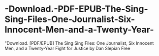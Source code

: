 # -Download.-PDF-EPUB-The-Sing-Sing-Files-One-Journalist-Six-Innocent-Men-and-a-Twenty-Year-
"Download. [PDF/EPUB] The Sing Sing Files: One Journalist, Six Innocent Men, and a Twenty-Year Fight for Justice by Dan Slepian Free
